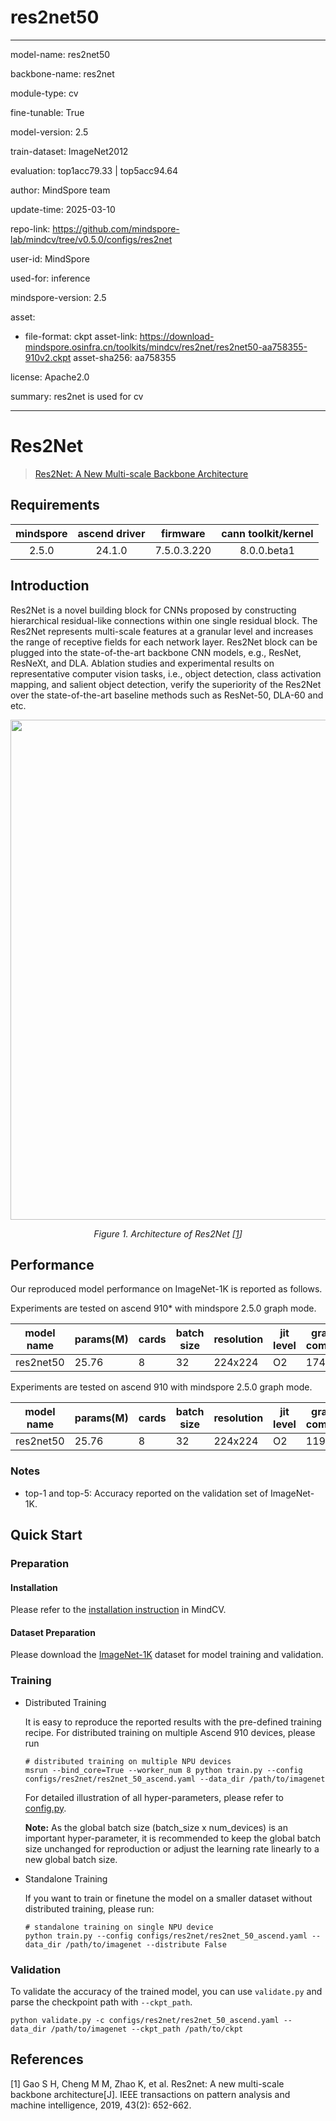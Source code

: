 # res2net50

---

model-name: res2net50

backbone-name: res2net

module-type: cv

fine-tunable: True

model-version: 2.5

train-dataset: ImageNet2012

evaluation: top1acc79.33 | top5acc94.64

author: MindSpore team

update-time: 2025-03-10

repo-link: <https://github.com/mindspore-lab/mindcv/tree/v0.5.0/configs/res2net>

user-id: MindSpore

used-for: inference

mindspore-version: 2.5

asset:

- file-format: ckpt
  asset-link: <https://download-mindspore.osinfra.cn/toolkits/mindcv/res2net/res2net50-aa758355-910v2.ckpt>
  asset-sha256: aa758355

license: Apache2.0

summary: res2net is used for cv

---

# Res2Net

> [Res2Net: A New Multi-scale Backbone Architecture](https://arxiv.org/abs/1904.01169)

## Requirements

| mindspore | ascend driver |  firmware   | cann toolkit/kernel |
| :-------: | :-----------: | :---------: | :-----------------: |
|   2.5.0   |    24.1.0     | 7.5.0.3.220 |     8.0.0.beta1     |

## Introduction

Res2Net is a novel building block for CNNs proposed by constructing hierarchical residual-like connections within one
single residual block. The Res2Net represents multi-scale features at a granular level and increases the range of
receptive fields for each network layer. Res2Net block can be plugged into the state-of-the-art backbone CNN models,
e.g., ResNet, ResNeXt, and DLA. Ablation studies and experimental results on representative computer vision tasks, i.e.,
object detection, class activation mapping, and salient object detection, verify the superiority of the Res2Net over the
state-of-the-art baseline methods such as ResNet-50, DLA-60 and etc.

<p align="center">
  <img src="https://user-images.githubusercontent.com/121591093/210049799-ee3971d5-fad9-41d2-a8cd-ef64aa9d4724.png" width=800 />
</p>
<p align="center">
  <em>Figure 1. Architecture of Res2Net [<a href="#references">1</a>] </em>
</p>

## Performance

Our reproduced model performance on ImageNet-1K is reported as follows.

Experiments are tested on ascend 910\* with mindspore 2.5.0 graph mode.

| model name | params(M) | cards | batch size | resolution | jit level | graph compile | ms/step | img/s   | acc@top1 | acc@top5 | recipe                                                                                           | weight                                                                                                 |
| ---------- | --------- | ----- | ---------- | ---------- | --------- | ------------- | ------- | ------- | -------- | -------- | ------------------------------------------------------------------------------------------------ | ------------------------------------------------------------------------------------------------------ |
| res2net50  | 25.76     | 8     | 32         | 224x224    | O2        | 174s          | 39.6    | 6464.65 | 79.33    | 94.64    | [yaml](https://github.com/mindspore-lab/mindcv/blob/main/configs/res2net/res2net_50_ascend.yaml) | [weights](https://download-mindspore.osinfra.cn/toolkits/mindcv/res2net/res2net50-aa758355-910v2.ckpt) |

Experiments are tested on ascend 910 with mindspore 2.5.0 graph mode.

| model name | params(M) | cards | batch size | resolution | jit level | graph compile | ms/step | img/s   | acc@top1 | acc@top5 | recipe                                                                                           | weight                                                                                   |
| ---------- | --------- | ----- | ---------- | ---------- | --------- | ------------- | ------- | ------- | -------- | -------- | ------------------------------------------------------------------------------------------------ | ---------------------------------------------------------------------------------------- |
| res2net50  | 25.76     | 8     | 32         | 224x224    | O2        | 119s          | 39.68   | 6451.61 | 79.35    | 94.64    | [yaml](https://github.com/mindspore-lab/mindcv/blob/main/configs/res2net/res2net_50_ascend.yaml) | [weights](https://download.mindspore.cn/toolkits/mindcv/res2net/res2net50-f42cf71b.ckpt) |

### Notes

- top-1 and top-5: Accuracy reported on the validation set of ImageNet-1K.

## Quick Start

### Preparation

#### Installation

Please refer to the [installation instruction](https://mindspore-lab.github.io/mindcv/installation/) in MindCV.

#### Dataset Preparation

Please download the [ImageNet-1K](https://www.image-net.org/challenges/LSVRC/2012/index.php) dataset for model training
and validation.

### Training

- Distributed Training

  It is easy to reproduce the reported results with the pre-defined training recipe. For distributed training on multiple
  Ascend 910 devices, please run

  ```shell
  # distributed training on multiple NPU devices
  msrun --bind_core=True --worker_num 8 python train.py --config configs/res2net/res2net_50_ascend.yaml --data_dir /path/to/imagenet
  ```

  For detailed illustration of all hyper-parameters, please refer
  to [config.py](https://github.com/mindspore-lab/mindcv/blob/main/config.py).

  **Note:** As the global batch size (batch_size x num_devices) is an important hyper-parameter, it is recommended to
  keep the global batch size unchanged for reproduction or adjust the learning rate linearly to a new global batch size.

- Standalone Training

  If you want to train or finetune the model on a smaller dataset without distributed training, please run:

  ```shell
  # standalone training on single NPU device
  python train.py --config configs/res2net/res2net_50_ascend.yaml --data_dir /path/to/imagenet --distribute False
  ```

### Validation

To validate the accuracy of the trained model, you can use `validate.py` and parse the checkpoint path
with `--ckpt_path`.

```shell
python validate.py -c configs/res2net/res2net_50_ascend.yaml --data_dir /path/to/imagenet --ckpt_path /path/to/ckpt
```

## References

[1] Gao S H, Cheng M M, Zhao K, et al. Res2net: A new multi-scale backbone architecture[J]. IEEE transactions on pattern
analysis and machine intelligence, 2019, 43(2): 652-662.
